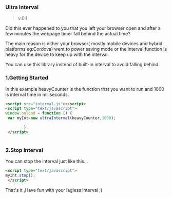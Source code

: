 ### Ultra Interval ###
>v.0.1

Did this ever happened to you that you left your browser open and after a few minutes the webpage timer fall behind the actual time? 

The main reason is either your browser( mostly mobile devices and hybrid platforms eg:Cordova) went to power saving mode or the interval function is heavy for the device to keep up with the interval.

You can use this library instead of built-in interval to avoid falling behind.


### 1.Getting Started
In this example heavyCounter is the function that you want to run and 1000 is interval time in miliseconds.

```html
<script src="interval.js"></script>
<script type="text/javascript">
window.onload = function () {
 var myInt=new ultraInterval(heavyCounter,1000);

		}
 </script>
 
```


### 2.Stop interval
You can stop the interval just like this...
```html
<script type="text/javascript">
myInt.stop();
 </script>
```
 
That's it ,Have fun with your lagless interval ;)